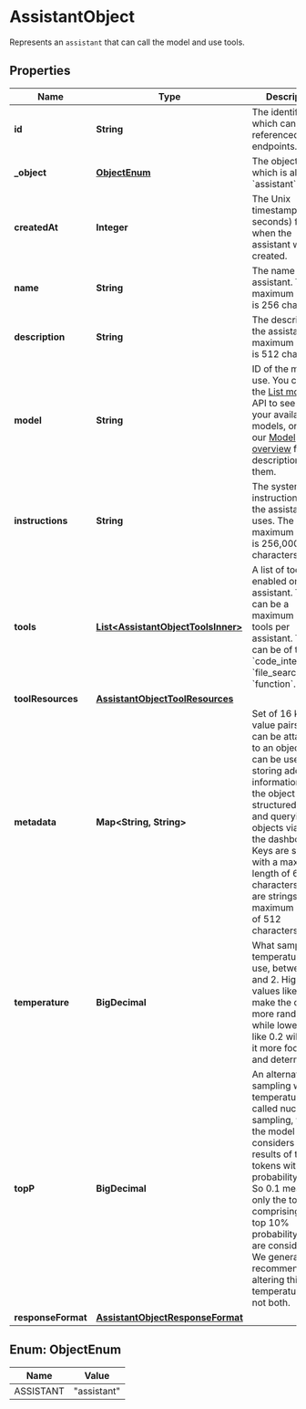 

# AssistantObject

Represents an `assistant` that can call the model and use tools.

## Properties

| Name | Type | Description | Notes |
|------------ | ------------- | ------------- | -------------|
|**id** | **String** | The identifier, which can be referenced in API endpoints. |  |
|**_object** | [**ObjectEnum**](#ObjectEnum) | The object type, which is always &#x60;assistant&#x60;. |  |
|**createdAt** | **Integer** | The Unix timestamp (in seconds) for when the assistant was created. |  |
|**name** | **String** | The name of the assistant. The maximum length is 256 characters.  |  |
|**description** | **String** | The description of the assistant. The maximum length is 512 characters.  |  |
|**model** | **String** | ID of the model to use. You can use the [List models](/docs/api-reference/models/list) API to see all of your available models, or see our [Model overview](/docs/models) for descriptions of them.  |  |
|**instructions** | **String** | The system instructions that the assistant uses. The maximum length is 256,000 characters.  |  |
|**tools** | [**List&lt;AssistantObjectToolsInner&gt;**](AssistantObjectToolsInner.md) | A list of tool enabled on the assistant. There can be a maximum of 128 tools per assistant. Tools can be of types &#x60;code_interpreter&#x60;, &#x60;file_search&#x60;, or &#x60;function&#x60;.  |  |
|**toolResources** | [**AssistantObjectToolResources**](AssistantObjectToolResources.md) |  |  [optional] |
|**metadata** | **Map&lt;String, String&gt;** | Set of 16 key-value pairs that can be attached to an object. This can be useful for storing additional information about the object in a structured format, and querying for objects via API or the dashboard.  Keys are strings with a maximum length of 64 characters. Values are strings with a maximum length of 512 characters.  |  |
|**temperature** | **BigDecimal** | What sampling temperature to use, between 0 and 2. Higher values like 0.8 will make the output more random, while lower values like 0.2 will make it more focused and deterministic.  |  [optional] |
|**topP** | **BigDecimal** | An alternative to sampling with temperature, called nucleus sampling, where the model considers the results of the tokens with top_p probability mass. So 0.1 means only the tokens comprising the top 10% probability mass are considered.  We generally recommend altering this or temperature but not both.  |  [optional] |
|**responseFormat** | [**AssistantObjectResponseFormat**](AssistantObjectResponseFormat.md) |  |  [optional] |



## Enum: ObjectEnum

| Name | Value |
|---- | -----|
| ASSISTANT | &quot;assistant&quot; |




